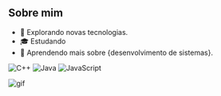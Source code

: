 

## Sobre mim

- 🤔 Explorando novas tecnologias.
- 🎓 Estudando 
- 🌱 Aprendendo mais sobre {desenvolvimento de sistemas}.


![C++](https://img.shields.io/badge/-C++-333333?style=flat&logo=C%2B%2B&logoColor=00599C)
![Java](https://img.shields.io/badge/-Java-333333?style=flat&logo=Java&logoColor=007396)
![JavaScript](https://img.shields.io/badge/-JavaScript-333333?style=flat&logo=javascript)

![gif](https://www.google.com/url?sa=i&url=https%3A%2F%2Fbr.pinterest.com%2Fpin%2F739645938791966006%2F&psig=AOvVaw2rqxBic1ErAMhm0lwXg1Sg&ust=1729627222773000&source=images&cd=vfe&opi=89978449&ved=0CBMQjRxqFwoTCLju6tKhoIkDFQAAAAAdAAAAABAE)
